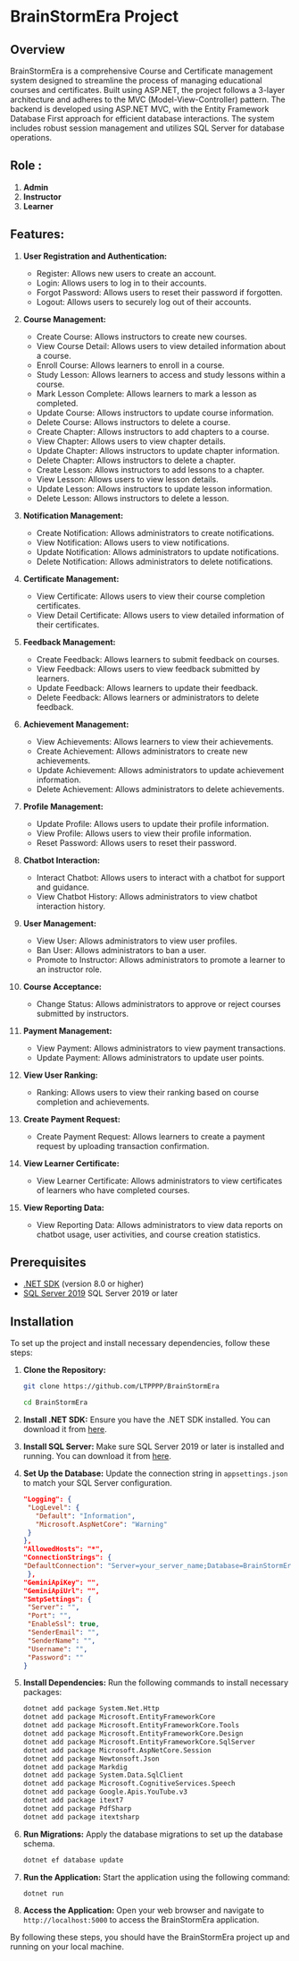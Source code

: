 # BrainStormEra Project

## Overview

BrainStormEra is a comprehensive Course and Certificate management system designed to streamline the process of managing educational courses and certificates. Built using ASP.NET, the project follows a 3-layer architecture and adheres to the MVC (Model-View-Controller) pattern. The backend is developed using ASP.NET MVC, with the Entity Framework Database First approach for efficient database interactions. The system includes robust session management and utilizes SQL Server for database operations.

## Role :

1. **Admin**
2. **Instructor**
3. **Learner**

## Features:

1. **User Registration and Authentication:**

   - Register: Allows new users to create an account.
   - Login: Allows users to log in to their accounts.
   - Forgot Password: Allows users to reset their password if forgotten.
   - Logout: Allows users to securely log out of their accounts.

2. **Course Management:**

   - Create Course: Allows instructors to create new courses.
   - View Course Detail: Allows users to view detailed information about a course.
   - Enroll Course: Allows learners to enroll in a course.
   - Study Lesson: Allows learners to access and study lessons within a course.
   - Mark Lesson Complete: Allows learners to mark a lesson as completed.
   - Update Course: Allows instructors to update course information.
   - Delete Course: Allows instructors to delete a course.
   - Create Chapter: Allows instructors to add chapters to a course.
   - View Chapter: Allows users to view chapter details.
   - Update Chapter: Allows instructors to update chapter information.
   - Delete Chapter: Allows instructors to delete a chapter.
   - Create Lesson: Allows instructors to add lessons to a chapter.
   - View Lesson: Allows users to view lesson details.
   - Update Lesson: Allows instructors to update lesson information.
   - Delete Lesson: Allows instructors to delete a lesson.

3. **Notification Management:**

   - Create Notification: Allows administrators to create notifications.
   - View Notification: Allows users to view notifications.
   - Update Notification: Allows administrators to update notifications.
   - Delete Notification: Allows administrators to delete notifications.

4. **Certificate Management:**

   - View Certificate: Allows users to view their course completion certificates.
   - View Detail Certificate: Allows users to view detailed information of their certificates.

5. **Feedback Management:**

   - Create Feedback: Allows learners to submit feedback on courses.
   - View Feedback: Allows users to view feedback submitted by learners.
   - Update Feedback: Allows learners to update their feedback.
   - Delete Feedback: Allows learners or administrators to delete feedback.

6. **Achievement Management:**

   - View Achievements: Allows learners to view their achievements.
   - Create Achievement: Allows administrators to create new achievements.
   - Update Achievement: Allows administrators to update achievement information.
   - Delete Achievement: Allows administrators to delete achievements.

7. **Profile Management:**

   - Update Profile: Allows users to update their profile information.
   - View Profile: Allows users to view their profile information.
   - Reset Password: Allows users to reset their password.

8. **Chatbot Interaction:**

   - Interact Chatbot: Allows users to interact with a chatbot for support and guidance.
   - View Chatbot History: Allows administrators to view chatbot interaction history.

9. **User Management:**

   - View User: Allows administrators to view user profiles.
   - Ban User: Allows administrators to ban a user.
   - Promote to Instructor: Allows administrators to promote a learner to an instructor role.

10. **Course Acceptance:**

    - Change Status: Allows administrators to approve or reject courses submitted by instructors.

11. **Payment Management:**

    - View Payment: Allows administrators to view payment transactions.
    - Update Payment: Allows administrators to update user points.

12. **View User Ranking:**

    - Ranking: Allows users to view their ranking based on course completion and achievements.

13. **Create Payment Request:**

    - Create Payment Request: Allows learners to create a payment request by uploading transaction confirmation.

14. **View Learner Certificate:**

    - View Learner Certificate: Allows administrators to view certificates of learners who have completed courses.

15. **View Reporting Data:**
    - View Reporting Data: Allows administrators to view data reports on chatbot usage, user activities, and course creation statistics.

## Prerequisites

- [.NET SDK](https://dotnet.microsoft.com/download) (version 8.0 or higher)
- [SQL Server 2019](https://www.microsoft.com/en-us/sql-server/sql-server-2019) SQL Server 2019 or later

## Installation

To set up the project and install necessary dependencies, follow these steps:

1. **Clone the Repository:**

   ```bash
   git clone https://github.com/LTPPPP/BrainStormEra
   ```

   ```bash
   cd BrainStormEra
   ```

2. **Install .NET SDK:**
   Ensure you have the .NET SDK installed. You can download it from [here](https://dotnet.microsoft.com/download).

3. **Install SQL Server:**
   Make sure SQL Server 2019 or later is installed and running. You can download it from [here](https://www.microsoft.com/en-us/sql-server/sql-server-2019).

4. **Set Up the Database:**
   Update the connection string in `appsettings.json` to match your SQL Server configuration.

   ```json
   "Logging": {
    "LogLevel": {
      "Default": "Information",
      "Microsoft.AspNetCore": "Warning"
    }
   },
   "AllowedHosts": "*",
   "ConnectionStrings": {
   "DefaultConnection": "Server=your_server_name;Database=BrainStormEra;User Id=your_username;Password=your_password;"
    },
   "GeminiApiKey": "",
   "GeminiApiUrl": "",
   "SmtpSettings": {
    "Server": "",
    "Port": "",
    "EnableSsl": true,
    "SenderEmail": "",
    "SenderName": "",
    "Username": "",
    "Password": ""
   }
   ```

5. **Install Dependencies:**
   Run the following commands to install necessary packages:

   ```bash
   dotnet add package System.Net.Http
   dotnet add package Microsoft.EntityFrameworkCore
   dotnet add package Microsoft.EntityFrameworkCore.Tools
   dotnet add package Microsoft.EntityFrameworkCore.Design
   dotnet add package Microsoft.EntityFrameworkCore.SqlServer
   dotnet add package Microsoft.AspNetCore.Session
   dotnet add package Newtonsoft.Json
   dotnet add package Markdig
   dotnet add package System.Data.SqlClient
   dotnet add package Microsoft.CognitiveServices.Speech
   dotnet add package Google.Apis.YouTube.v3
   dotnet add package itext7
   dotnet add package PdfSharp
   dotnet add package itextsharp
   ```

6. **Run Migrations:**
   Apply the database migrations to set up the database schema.

   ```bash
   dotnet ef database update
   ```

7. **Run the Application:**
   Start the application using the following command:

   ```bash
   dotnet run
   ```

8. **Access the Application:**
   Open your web browser and navigate to `http://localhost:5000` to access the BrainStormEra application.

By following these steps, you should have the BrainStormEra project up and running on your local machine.
